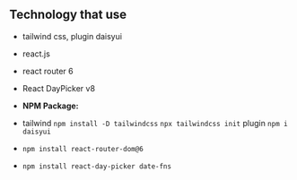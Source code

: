 ## Technology that use

- tailwind css, plugin daisyui
- react.js
- react router 6
- React DayPicker v8

- **NPM Package:**
- tailwind `npm install -D tailwindcss` `npx tailwindcss init` plugin `npm i daisyui`
- `npm install react-router-dom@6`
- `npm install react-day-picker date-fns`

